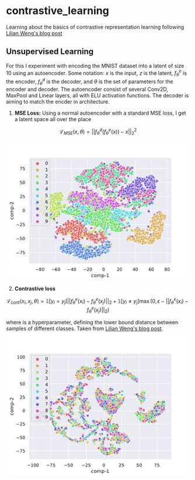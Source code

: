 # contrastive_learning
Learning about the basics of contrastive representation learning following [Lilian Weng's blog post](https://lilianweng.github.io/posts/2021-05-31-contrastive/)

## Unsupervised Learning

For this I experiment with encoding the MNIST dataset into a latent of size 10 using an autoencoder. Some notation: $x$ is the input, $z$ is the latent, $f^e_\theta$ is the encoder, $f^d_\theta$ is the decoder, and $\theta$ is the set of parameters for the encoder and decoder. The autoencoder consist of several Conv2D, MaxPool and Linear layers, all with ELU activation functions. The decoder is aiming to match the encder in architecture.

1. **MSE Loss:** Using a normal autoencoder with a standard MSE loss, I get a latent space all over the place

$$ \mathcal{L}_{MSE}(x, \theta) = || f_\theta^d(f^e_\theta(x)) - x ||^2_2 $$

![](img/encodings.png)


2. **Contrastive loss**

$$ \mathcal{L}_{cont}(x_i, x_j, \theta) = \mathbb{1}[y_i = y_j] ||f^e_\theta(x_i) - f^e_\theta(x_j) ||_2 + \mathbb{1}[y_i \neq y_j] \max(0, \epsilon - || f^e_\theta(x_i) - f^e_\theta(x_j) ||_2) $$

where is a hyperparameter, defining the lower bound distance between samples of different classes. Taken from [Lilian Weng's blog post](https://lilianweng.github.io/posts/2021-05-31-contrastive/).

![](img/encodings_contrastive.png)

